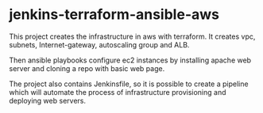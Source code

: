 # jenkins-terraform-ansible-aws

This project creates the infrastructure in aws with terraform. It creates vpc, subnets, Internet-gateway, autoscaling group and ALB.

Then ansible playbooks configure ec2 instances by installing apache web server and cloning a repo with basic web page. 

The project also contains Jenkinsfile, so it is possible to create a pipeline which will automate the process of infrastructure 
provisioning and deploying web servers.
